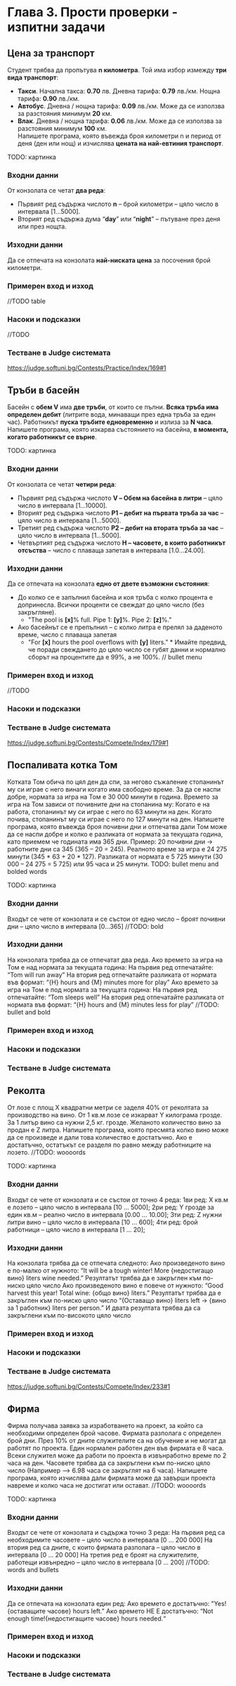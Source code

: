 # Глава 3. Прости проверки - изпитни задачи

## Цена за транспорт

Студент трябва да пропътува **n километра**. Той има избор измежду **три вида транспорт**:
* **Такси**. Начална такса: **0.70** лв. Дневна тарифа: **0.79** лв./км. Нощна тарифа: **0.90** лв./км.
* **Автобус**. Дневна / нощна тарифа: **0.09** лв./км. Може да се използва за разстояния минимум **20** км.
* **Влак**. Дневна / нощна тарифа: **0.06** лв./км. Може да се използва за разстояния минимум **100** км.  
   Напишете програма, която въвежда броя километри n и период от деня (ден или нощ) и изчислява **цената на най-евтиния транспорт**.

TODO: картинка


### Входни данни

От конзолата се четат **два реда**:
* Първият ред съдържа числото **n** – брой километри – цяло число в интервала [1…5000].
* Вторият ред съдържа дума “**day**” или “**night**” – пътуване през деня или през нощта.


### Изходни данни

Да се отпечата на конзолата **най-ниската цена** за посочения брой километри.


### Примерен вход и изход
//TODO table


### Насоки и подсказки
//TODO


### Тестване в Judge системата
https://judge.softuni.bg/Contests/Practice/Index/169#1


## Тръби в басейн

Басейн с **обем V** има **две тръби**, от които се пълни. **Всяка тръба има определен дебит** (литрите вода, минаващи през една тръба за един час). Работникът **пуска тръбите едновременно** и излиза за **N часа**. Напишете програма, която изкарва състоянието на басейна, **в момента, когато работникът се върне**. 

TODO: картинка


### Входни данни

От конзолата се четат **четири реда**:
* Първият ред съдържа числото **V – Обем на басейна в литри** – цяло число в интервала [1…10000].
* Вторият ред съдържа числото **P1 – дебит на първата тръба за час** – цяло число в интервала [1…5000].
* Третият ред съдържа числото **P2 – дебит на втората тръба за час** – цяло число в интервала [1…5000].
* Четвъртият ред съдържа числото **H – часовете, в които работникът отсъства** – число с плаваща запетая в интервала [1.0…24.00].



### Изходни данни

Да се отпечата на конзолата **едно от двете възможни състояния**:
* До колко се е запълнил басейна и коя тръба с колко процента е допринесла. Всички проценти се свеждат до цяло число (без закръгляне).
  * "The pool is **[x]**% full. Pipe 1: **[y]**%. Pipe 2: **[z]**%."
* Aко басейнът се е препълнил – с колко литра е прелял за даденото време, число с плаваща запетая
  * "For **[x]** hours the pool overflows with **[y]** liters."
\* Имайте предвид, че поради свеждането до цяло число се губят данни и нормално сборът на процентите да е 99%, а не 100%.
//  bullet menu


### Примерен вход и изход
//TODO


### Насоки и подсказки



### Тестване в Judge системата
https://judge.softuni.bg/Contests/Compete/Index/179#1


## Поспаливата котка Том

Котката Том обича по цял ден да спи, за негово съжаление стопанинът му си играе с него винаги когато  има свободно време. За да се наспи добре, нормата за игра на Том е 30 000  минути в година. Времето за игра на Том зависи от почивните дни на стопанина му:
Когато е на работа, стопанинът му си играе с него по 63 минути на ден.
Когато почива, стопанинът му си играе с него  по 127 минути на ден.
Напишете програма, която въвежда броя почивни дни и отпечатва дали Том може да се наспи добре и колко е разликата от нормата за текущата година, като приемем че годината има 365 дни.
Пример: 20 почивни дни -> работните дни са 345 (365 – 20 = 245). Реалното време за игра е 24 275 минути (345 * 63 + 20 * 127).  Разликата от нормата е 5 725 минути (30 000 – 24 275 = 5 725) или 95 часа и 25 минути.
TODO: bullet menu and bolded words

TODO: картинка


### Входни данни

Входът се чете от конзолата и се състои от едно число – броят почивни дни – цяло число в интервала [0...365]
//TODO: bold


### Изходни данни

На конзолата трябва да се отпечатат два реда.
Ако времето за игра на Том е над нормата за текущата година:
На първия ред отпечатайте: “Tom will run away”
На втория ред отпечатайте разликата от нормата във формат:
“{H} hours and {M} minutes more for play”
Ако времето за игра на Том е под нормата за текущата година:
На първия ред отпечатайте: “Tom sleeps well”
 На втория ред отпечатайте разликата от нормата във формат:
“{H} hours and {M} minutes less for play”
//TODO: bullet and bold

### Примерен вход и изход

### Насоки и подсказки

### Тестване в Judge системата


## Реколта

От лозе с площ X квадратни метри се заделя 40% от реколтата за производство на вино. От 1 кв.м лозе се изкарват Y килограма грозде. За 1 литър вино са нужни 2,5 кг. грозде. Желаното количество вино за продан е Z литра.
Напишете програма, която пресмята колко вино може да се произведе и дали това количество е достатъчно. Ако е достатъчно, остатъкът се разделя по равно между работниците на лозето.
//TODO: woooords

TODO: картинка

### Входни данни

Входът се чете от конзолата и се състои от точно 4 реда:
1ви ред: X кв.м е лозето – цяло число в интервала [10 … 5000];
2ри ред: Y грозде за един кв.м – реално число в интервала [0.00 … 10.00];
3ти ред: Z нужни литри вино – цяло число в интервала [10 … 600];
4ти ред: брой работници – цяло число в интервала [1 … 20];


### Изходни данни

На конзолата трябва да се отпечата следното:
Ако произведеното вино е по-малко от нужното:
“It will be a tough winter! More {недостигащо вино} liters wine needed.”
Резултатът трябва да е закръглен към по-ниско цяло число
Ако произведеното вино е повече от нужното:
“Good harvest this year! Total wine: {общо вино} liters.”
Резултатът трябва да е закръглен към по-ниско цяло число
“{Оставащо вино} liters left -> {вино за 1 работник} liters per person.”
И двата резултата трябва да са закръглени към по-високото цяло число


### Примерен вход и изход

### Насоки и подсказки

### Тестване в Judge системата
https://judge.softuni.bg/Contests/Compete/Index/233#1 


## Фирма

Фирма получава заявка за изработването на проект, за който са необходими определен брой часове. Фирмата разполага с определен брой дни. През 10% от дните служителите са на обучение и не могат да работят по проекта. Един нормален работен ден във фирмата е 8 часа. Всеки служител може да работи по проекта в извънработно време по 2 часа на ден.
Часовете трябва да са закръглени към по-ниско цяло число (Например –> 6.98 часа се закръглят на 6 часа).
Напишете програма, която изчислява дали фирмата може да завърши проекта навреме и колко часа не достигат или остават.
//TODO: woooords

TODO: картинка

### Входни данни

Входът се чете от конзолата и съдържа точно 3 реда:
На първия ред са необходимите часовете – цяло число в интервала [0 ... 200 000]
На втория ред са дните, с които фирмата разполага – цяло число в интервала [0 ... 20 000]
На третия ред е броят на служителите, работещи извънредно – цяло число в интервала [0 ... 200]
//TODO: words and bullets


### Изходни данни

Да се отпечата на конзолата един ред:
Ако времето е достатъчно:
"Yes!{оставащите часове} hours left.”
Ако  времето НЕ Е достатъчно:
“Not enough time!{недостигащите часове} hours needed.“


### Примерен вход и изход

### Насоки и подсказки

### Тестване в Judge системата

